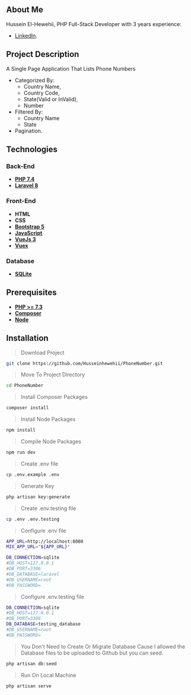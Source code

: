 
## About Me

Hussein El-Hewehii, PHP Full-Stack Developer with 3 years experience:

- [LinkedIn](https://www.linkedin.com/in/hussein-el-hewehii-768b5a113/).

## Project Description

A Single Page Application That Lists Phone Numbers
- Categorized By: 
    -   Country Name, 
    -   Country Code, 
    -   State(Valid or InValid),
    -   Number
- Filtered By:
    - Country Name
    - State
- Pagination.


## Technologies

### Back-End

- **[PHP 7.4](https://www.php.net/docs.php)**
- **[Laravel 8](https://laravel.com/docs/8.x/installation)**

### Front-End

- **HTML**
- **CSS**
- **[Bootstrap 5](https://getbootstrap.com/)**
- **[JavaScript](https://www.javascript.com/)**
- **[VueJs 3](https://vuejs.org/)**
- **[Vuex](https://vuex.vuejs.org/)**

### Database

- **[SQLite](https://www.sqlite.org/docs.html)**


## Prerequisites

- **[PHP >= 7.3](https://www.php.net/downloads.php)**
- **[Composer](https://getcomposer.org/)**
- **[Node](https://nodejs.org/en/download/)**


## Installation


> Download Project 

``` bash
git clone https://github.com/Husseinhewehii/PhoneNumber.git
```

> Move To Project Directory

``` bash
cd PhoneNumber
```

> Install Composer Packages

``` bash
composer install
```

> Install Node Packages

``` bash
npm install
```

> Compile Node Packages

``` bash
npm run dev
```

> Create .env file

``` bash
cp .env.example .env
```

> Generate Key

``` bash
php artisan key:generate
```

> Create .env.testing file

``` bash
cp .env .env.testing
```

> Configure .env file

``` bash
APP_URL=http://localhost:8000
MIX_APP_URL="${APP_URL}"

DB_CONNECTION=sqlite
#DB_HOST=127.0.0.1
#DB_PORT=3306
#DB_DATABASE=laravel
#DB_USERNAME=root
#DB_PASSWORD=
```

> Configure .env.testing file

``` bash
DB_CONNECTION=sqlite
#DB_HOST=127.0.0.1
#DB_PORT=3306
DB_DATABASE=testing_database
#DB_USERNAME=root
#DB_PASSWORD=
```


> You Don't Need to Create Or Migrate Database Cause I allowed the Database files to be uploaded to Github
but you can seed. 

``` bash
php artisan db:seed
```

> Run On Local Machine

``` bash
php artisan serve
```
